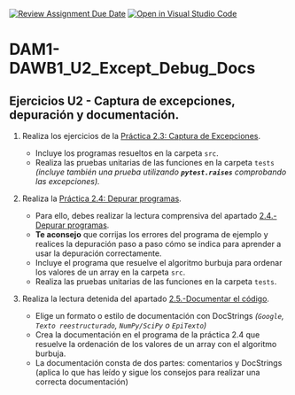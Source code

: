 [![Review Assignment Due Date](https://classroom.github.com/assets/deadline-readme-button-24ddc0f5d75046c5622901739e7c5dd533143b0c8e959d652212380cedb1ea36.svg)](https://classroom.github.com/a/e2vouOl-)
[![Open in Visual Studio Code](https://classroom.github.com/assets/open-in-vscode-718a45dd9cf7e7f842a935f5ebbe5719a5e09af4491e668f4dbf3b35d5cca122.svg)](https://classroom.github.com/online_ide?assignment_repo_id=12760049&assignment_repo_type=AssignmentRepo)
# DAM1-DAWB1_U2_Except_Debug_Docs

## Ejercicios U2 - Captura de excepciones, depuración y documentación.

1. Realiza los ejercicios de la [Práctica 2.3: Captura de Excepciones](https://revilofe.github.io/section1/u02/practica/PROG-U2.-Practica003/).
    * Incluye los programas resueltos en la carpeta ```src```.
    * Realiza las pruebas unitarias de las funciones en la carpeta ```tests``` *(incluye también una prueba utilizando **```pytest.raises```** comprobando las excepciones).*

2. Realiza la [Práctica 2.4: Depurar programas](https://revilofe.github.io/section1/u02/practica/PROG-U2.-Practica004/).
    * Para ello, debes realizar la lectura comprensiva del apartado [2.4.-Depurar programas](https://revilofe.github.io/section1/u02/teoria/PROG-U2.4.-Depurar/).
    * **Te aconsejo** que corrijas los errores del programa de ejemplo y realices la depuración paso a paso cómo se indica para aprender a usar la depuración correctamente.
    * Incluye el programa que resuelve el algoritmo burbuja para ordenar los valores de un array en la carpeta ```src```.
    * Realiza las pruebas unitarias de las funciones en la carpeta ```tests```.

3. Realiza la lectura detenida del apartado [2.5.-Documentar el código](https://revilofe.github.io/section1/u02/teoria/PROG-U2.5.-Documentar/).
    * Elige un formato o estilo de documentación con DocStrings *(```Google```, ```Texto reestructurado```, ```NumPy/SciPy``` o ```EpiTexto```)*
    * Crea la documentación en el programa de la práctica 2.4 que resuelve la ordenación de los valores de un array con el algoritmo burbuja.
    * La documentación consta de dos partes: comentarios y DocStrings (aplica lo que has leído y sigue los consejos para realizar una correcta documentación)
